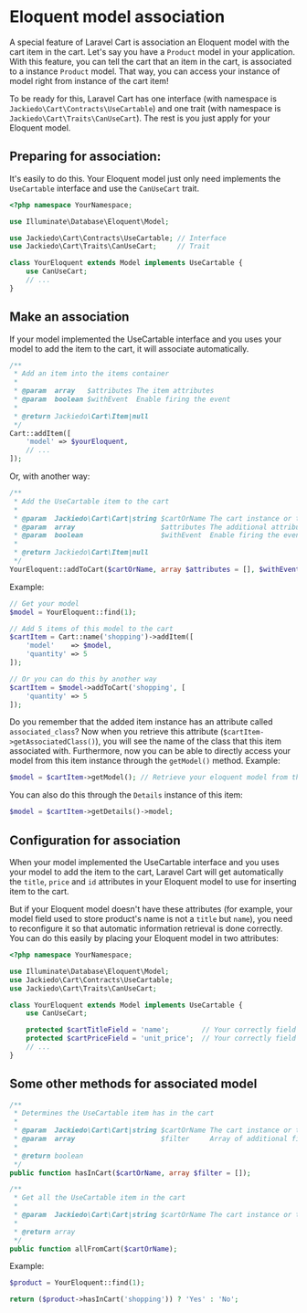 # Eloquent model association
A special feature of Laravel Cart is association an Eloquent model with the cart item in the cart. Let's say you have a `Product` model in your application. With this feature, you can tell the cart that an item in the cart, is associated to a instance `Product` model. That way, you can access your instance of model right from instance of the cart item!

To be ready for this, Laravel Cart has one interface (with namespace is `Jackiedo\Cart\Contracts\UseCartable`) and one trait (with namespace is `Jackiedo\Cart\Traits\CanUseCart`). The rest is you just apply for your Eloquent model.

## Preparing for association:
It's easily to do this. Your Eloquent model just only need implements the `UseCartable` interface and use the `CanUseCart` trait.

```php
<?php namespace YourNamespace;

use Illuminate\Database\Eloquent\Model;

use Jackiedo\Cart\Contracts\UseCartable; // Interface
use Jackiedo\Cart\Traits\CanUseCart;     // Trait

class YourEloquent extends Model implements UseCartable {
    use CanUseCart;
    // ...
}

```

## Make an association
If your model implemented the UseCartable interface and you uses your model to add the item to the cart, it will associate automatically.

```php
/**
 * Add an item into the items container
 *
 * @param  array   $attributes The item attributes
 * @param  boolean $withEvent  Enable firing the event
 *
 * @return Jackiedo\Cart\Item|null
 */
Cart::addItem([
    'model' => $yourEloquent,
    // ...
]);
```

Or, with another way:

```php
/**
 * Add the UseCartable item to the cart
 *
 * @param  Jackiedo\Cart\Cart|string $cartOrName The cart instance or the name of the cart
 * @param  array                     $attributes The additional attributes
 * @param  boolean                   $withEvent  Enable firing the event
 *
 * @return Jackiedo\Cart\Item|null
 */
YourEloquent::addToCart($cartOrName, array $attributes = [], $withEvent = true)
```

Example:

```php
// Get your model
$model = YourEloquent::find(1);

// Add 5 items of this model to the cart
$cartItem = Cart::name('shopping')->addItem([
    'model'    => $model,
    'quantity' => 5
]);

// Or you can do this by another way
$cartItem = $model->addToCart('shopping', [
    'quantity' => 5
]);
```

Do you remember that the added item instance has an attribute called `associated_class`? Now when you retrieve this attribute (`$cartItem->getAssociatedClass()`), you will see the name of the class that this item associated with. Furthermore, now you can be able to directly access your model from this item instance through the `getModel()` method. Example:

```php
$model = $cartItem->getModel(); // Retrieve your eloquent model from the added item
```

You can also do this through the `Details` instance of this item:

```php
$model = $cartItem->getDetails()->model;
```

## Configuration for association
When your model implemented the UseCartable interface and you uses your model to add the item to the cart, Laravel Cart will get automatically the `title`, `price` and `id` attributes in your Eloquent model to use for inserting item to the cart.

But if your Eloquent model doesn't have these attributes (for example, your model field used to store product's name is not a `title` but `name`), you need to reconfigure it so that automatic information retrieval is done correctly. You can do this easily by placing your Eloquent model in two attributes:

```php
<?php namespace YourNamespace;

use Illuminate\Database\Eloquent\Model;
use Jackiedo\Cart\Contracts\UseCartable;
use Jackiedo\Cart\Traits\CanUseCart;

class YourEloquent extends Model implements UseCartable {
    use CanUseCart;

    protected $cartTitleField = 'name';        // Your correctly field for product's title
    protected $cartPriceField = 'unit_price';  // Your correctly field for product's price
    // ...
}

```

## Some other methods for associated model

```php
/**
 * Determines the UseCartable item has in the cart
 *
 * @param  Jackiedo\Cart\Cart|string $cartOrName The cart instance or the name of the cart
 * @param  array                     $filter     Array of additional filter
 *
 * @return boolean
 */
public function hasInCart($cartOrName, array $filter = []);

/**
 * Get all the UseCartable item in the cart
 *
 * @param  Jackiedo\Cart\Cart|string $cartOrName The cart instance or the name of the cart
 *
 * @return array
 */
public function allFromCart($cartOrName);
```

Example:

```php
$product = YourEloquent::find(1);

return ($product->hasInCart('shopping')) ? 'Yes' : 'No';
```
